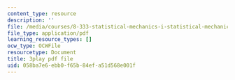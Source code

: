 ```yaml
---
content_type: resource
description: ''
file: /media/courses/8-333-statistical-mechanics-i-statistical-mechanics-of-particles-fall-2013/058ba7e6ebb0f65b84efa51d568e001f_BhVyiU_dWps.pdf
file_type: application/pdf
learning_resource_types: []
ocw_type: OCWFile
resourcetype: Document
title: 3play pdf file
uid: 058ba7e6-ebb0-f65b-84ef-a51d568e001f
---
```


